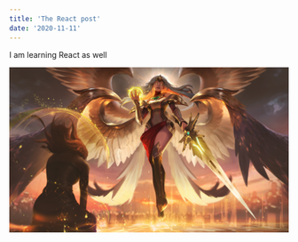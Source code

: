 ```yaml
---
title: 'The React post'
date: '2020-11-11'
---
```


I am learning React as well

![Kayle](./kayle.jpg)